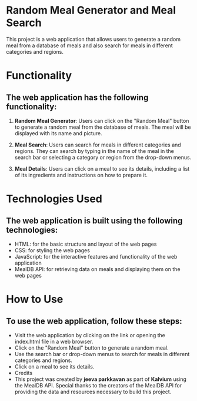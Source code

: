 # Random Meal Generator and Meal Search
This project is a web application that allows users to generate a random meal from a database of meals and also search for meals in different categories and regions.

# Functionality
## The web application has the following functionality:

1. **Random Meal Generator**: Users can click on the "Random Meal" button to generate a random meal from the database of meals. The meal will be displayed with its name and picture.

2. **Meal Search**: Users can search for meals in different categories and regions. They can search by typing in the name of the meal in the search bar or selecting a category or region from the drop-down menus.

3. **Meal Details**: Users can click on a meal to see its details, including a list of its ingredients and instructions on how to prepare it.

# Technologies Used
## The web application is built using the following technologies:

- HTML: for the basic structure and layout of the web pages
- CSS: for styling the web pages
- JavaScript: for the interactive features and functionality of the web application
- MealDB API: for retrieving data on meals and displaying them on the web pages

# How to Use
## To use the web application, follow these steps:

- Visit the web application by clicking on the link or opening the index.html file in a web browser.
- Click on the "Random Meal" button to generate a random meal.
- Use the search bar or drop-down menus to search for meals in different categories and regions.
- Click on a meal to see its details.
- Credits
- This project was created by **jeeva parkkavan** as part of **Kalvium** using the MealDB API. Special thanks to the creators of the MealDB API for providing the data and resources necessary to build this project.
